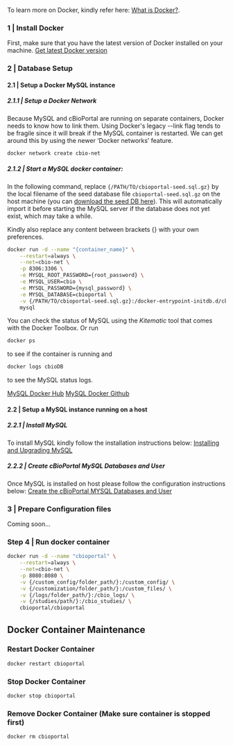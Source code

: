 To learn more on Docker, kindly refer here: [What is Docker?](https://www.docker.com/what-docker).

### 1 | Install Docker

First, make sure that you have the latest version of Docker installed on your machine.
[Get latest Docker version](https://www.docker.com/products/docker)

### 2 | Database Setup

#### 2.1 | Setup a Docker MySQL instance

##### 2.1.1 | Setup a Docker Network

Because MySQL and cBioPortal are running on separate containers, Docker needs to know how to link them. Using Docker's legacy --link flag tends to be fragile since it will break if the MySQL container is restarted. We can get around this by using the newer ‘Docker networks’ feature.

```bash
docker network create cbio-net
```

##### 2.1.2 | Start a MySQL docker container:

In the following command, replace `{/PATH/TO/cbioportal-seed.sql.gz}` by the local filename of the seed database file `cbioportal-seed.sql.gz` on the host machine (you can [download the seed DB here](Downloads.md#seed-database)). This will automatically import it before starting the MySQL server if the database does not yet exist, which may take a while.

Kindly also replace any content between brackets {} with your own preferences.

```bash
docker run -d --name "{container_name}" \
	--restart=always \
	--net=cbio-net \
	-p 8306:3306 \
	-e MYSQL_ROOT_PASSWORD={root_password} \
	-e MYSQL_USER=cbio \
	-e MYSQL_PASSWORD={mysql_password} \
	-e MYSQL_DATABASE=cbioportal \
	-v {/PATH/TO/cbioportal-seed.sql.gz}:/docker-entrypoint-initdb.d/cbioportal-seed.sql.gz:ro \
	mysql
```

You can check the status of MySQL using the _Kitematic_ tool that comes with the Docker Toolbox. Or run
```bash
docker ps
```
to see if the container is running and
```bash
docker logs cbioDB
```
to see the MySQL status logs.

[MySQL Docker Hub](https://hub.docker.com/_/mysql/)
[MySQL Docker Github](https://github.com/docker-library/docs/tree/master/mysql)

#### 2.2 | Setup a MySQL instance running on a host

##### 2.2.1 | Install MySQL

To install MySQL kindly follow the installation instructions below:
[Installing and Upgrading MySQL](http://dev.mysql.com/doc/refman/5.7/en/installing.html)

##### 2.2.2 | Create cBioPortal MySQL Databases and User

Once MySQL is installed on host please follow the configuration instructions below:
[Create the cBioPortal MYSQL Databases and User](https://github.com/cBioPortal/cbioportal/blob/master/docs/Pre-Build-Steps.md#create-the-cbioportal-mysql-databases-and-user)

### 3 | Prepare Configuration files

Coming soon...

### Step 4 | Run docker container

```bash
docker run -d --name "cbioportal" \
    --restart=always \
    --net=cbio-net \
    -p 8080:8080 \
    -v {/custom_config/folder_path/}:/custom_config/ \
    -v {/customization/folder_path/}:/custom_files/ \
    -v {/logs/folder_path/}:/cbio_logs/ \
    -v {/studies/path/}:/cbio_studies/ \
    cbioportal/cbioportal
```

## Docker Container Maintenance

### Restart Docker Container

```bash
docker restart cbioportal
```
### Stop Docker Container

```bash
docker stop cbioportal
```

### Remove Docker Container (Make sure container is stopped first)

```bash
docker rm cbioportal
```
